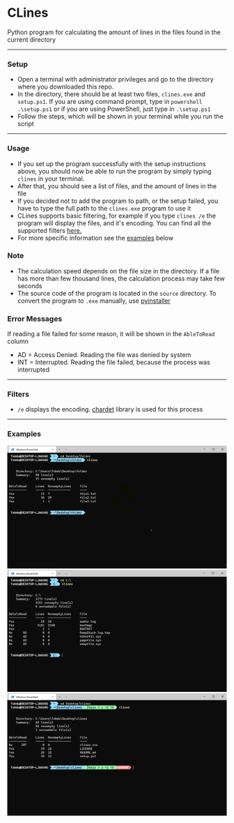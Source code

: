 # CLines

Python program for calculating the amount of lines in the files found in the current directory
  
---  
  
### Setup  
- Open a terminal with administrator privileges and go to the directory where you downloaded this repo.  
- In the directory, there should be at least two files, `clines.exe` and `setup.ps1`. If you are using command prompt, type in `powershell .\setup.ps1` or if you are using PowerShell, just type in `.\setup.ps1`  
- Follow the steps, which will be shown in your terminal while you run the script  
  
---  
  
### Usage  
- If you set up the program successfully with the setup instructions above, you should now be able to run the program by simply typing `clines` in your terminal.  
- After that, you should see a list of files, and the amount of lines in the file
- If you decided not to add the program to path, or the setup failed, you have to type the full path to the `clines.exe` program to use it  
- CLines supports basic filtering, for example if you type `clines /e` the program will display the files, and it's encoding. You can find all the supported filters [here.](#filters)
- For more specific information see the [examples](#examples) below  
  
### Note  
- The calculation speed depends on the file size in the directory. If a file has more than few thousand lines, the calculation process may take few seconds  
- The source code of the program is located in the `source` directory. To convert the program to `.exe` manually, use [pyinstaller](https://pypi.org/project/pyinstaller/)  
  
### Error Messages  
If reading a file failed for some reason, it will be shown in the `AbleToRead` column  
- AD = Access Denied. Reading the file was denied by system  
- INT = Interrupted. Reading the file failed, because the process was interrupted  
  
--- 

### Filters
- `/e` displays the encoding. [chardet](https://pypi.org/project/chardet/) library is used for this process

---
  
### Examples  
![Example Image 1](.github/example1.png) 
![Example Image 2](.github/example2.png) 
![Example Image 3](.github/example3.png)
